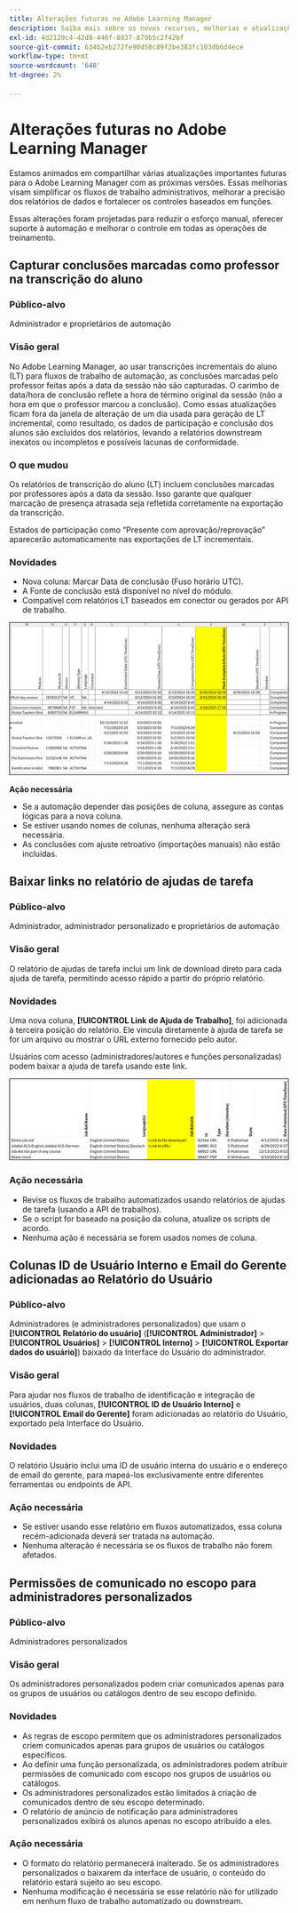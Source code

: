 ```yaml
---
title: Alterações futuras no Adobe Learning Manager
description: Saiba mais sobre os novos recursos, melhorias e atualizações importantes a serem feitas em breve no Adobe Learning Manager. Mantenha-se informado sobre as mudanças para que você possa planejar com antecedência e aproveitar ao máximo os aprimoramentos mais recentes.
exl-id: 4d2129c4-42d8-446f-8837-879b5c2f42bf
source-git-commit: 63462eb272fe90d58c89f2be383fc103db6d4ece
workflow-type: tm+mt
source-wordcount: '648'
ht-degree: 2%

---
```


# Alterações futuras no Adobe Learning Manager

Estamos animados em compartilhar várias atualizações importantes futuras para o Adobe Learning Manager com as próximas versões. Essas melhorias visam simplificar os fluxos de trabalho administrativos, melhorar a precisão dos relatórios de dados e fortalecer os controles baseados em funções.

Essas alterações foram projetadas para reduzir o esforço manual, oferecer suporte à automação e melhorar o controle em todas as operações de treinamento.

## Capturar conclusões marcadas como professor na transcrição do aluno

### Público-alvo

Administrador e proprietários de automação

### Visão geral

No Adobe Learning Manager, ao usar transcrições incrementais do aluno (LT) para fluxos de trabalho de automação, as conclusões marcadas pelo professor feitas após a data da sessão não são capturadas. O carimbo de data/hora de conclusão reflete a hora de término original da sessão (não a hora em que o professor marcou a conclusão). Como essas atualizações ficam fora da janela de alteração de um dia usada para geração de LT incremental, como resultado, os dados de participação e conclusão dos alunos são excluídos dos relatórios, levando a relatórios downstream inexatos ou incompletos e possíveis lacunas de conformidade.

### O que mudou

Os relatórios de transcrição do aluno (LT) incluem conclusões marcadas por professores após a data da sessão. Isso garante que qualquer marcação de presença atrasada seja refletida corretamente na exportação da transcrição.

Estados de participação como “Presente com aprovação/reprovação” aparecerão automaticamente nas exportações de LT incrementais.

### Novidades

* Nova coluna: Marcar Data de conclusão (Fuso horário UTC).
* A Fonte de conclusão está disponível no nível do módulo.
* Compatível com relatórios LT baseados em conector ou gerados por API de trabalho.

![](assets/capture-instructor.png)

**Ação necessária**

* Se a automação depender das posições de coluna, assegure as contas lógicas para a nova coluna.
* Se estiver usando nomes de colunas, nenhuma alteração será necessária.
* As conclusões com ajuste retroativo (importações manuais) não estão incluídas.

## Baixar links no relatório de ajudas de tarefa

### Público-alvo

Administrador, administrador personalizado e proprietários de automação

### Visão geral

O relatório de ajudas de tarefa inclui um link de download direto para cada ajuda de tarefa, permitindo acesso rápido a partir do próprio relatório.

### Novidades

Uma nova coluna, **[!UICONTROL Link de Ajuda de Trabalho]**, foi adicionada à terceira posição do relatório. Ele vincula diretamente à ajuda de tarefa se for um arquivo ou mostrar o URL externo fornecido pelo autor.

Usuários com acesso (administradores/autores e funções personalizadas) podem baixar a ajuda de tarefa usando este link.

![](assets/download-links-for-job-aid.png)

### Ação necessária

* Revise os fluxos de trabalho automatizados usando relatórios de ajudas de tarefa (usando a API de trabalhos).
* Se o script for baseado na posição da coluna, atualize os scripts de acordo.
* Nenhuma ação é necessária se forem usados nomes de coluna.

## Colunas ID de Usuário Interno e Email do Gerente adicionadas ao Relatório do Usuário

### Público-alvo

Administradores (e administradores personalizados) que usam o **[!UICONTROL Relatório do usuário]** (**[!UICONTROL Administrador]** > **[!UICONTROL Usuários]** > **[!UICONTROL Interno]** > **[!UICONTROL Exportar dados do usuário]**) baixado da Interface do Usuário do administrador.

### Visão geral

Para ajudar nos fluxos de trabalho de identificação e integração de usuários, duas colunas, **[!UICONTROL ID de Usuário Interno]** e **[!UICONTROL Email do Gerente]** foram adicionadas ao relatório do Usuário, exportado pela Interface do Usuário.

### Novidades

O relatório Usuário inclui uma ID de usuário interna do usuário e o endereço de email do gerente, para mapeá-los exclusivamente entre diferentes ferramentas ou endpoints de API.

### Ação necessária

* Se estiver usando esse relatório em fluxos automatizados, essa coluna recém-adicionada deverá ser tratada na automação.
* Nenhuma alteração é necessária se os fluxos de trabalho não forem afetados.

## Permissões de comunicado no escopo para administradores personalizados

### Público-alvo

Administradores personalizados

### Visão geral

Os administradores personalizados podem criar comunicados apenas para os grupos de usuários ou catálogos dentro de seu escopo definido.

### Novidades

* As regras de escopo permitem que os administradores personalizados criem comunicados apenas para grupos de usuários ou catálogos específicos.
* Ao definir uma função personalizada, os administradores podem atribuir permissões de comunicado com escopo nos grupos de usuários ou catálogos.
* Os administradores personalizados estão limitados à criação de comunicados dentro de seu escopo determinado.
* O relatório de anúncio de notificação para administradores personalizados exibirá os alunos apenas no escopo atribuído a eles.

### Ação necessária

* O formato do relatório permanecerá inalterado. Se os administradores personalizados o baixarem da interface de usuário, o conteúdo do relatório estará sujeito ao seu escopo.
* Nenhuma modificação é necessária se esse relatório não for utilizado em nenhum fluxo de trabalho automatizado ou downstream.
